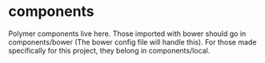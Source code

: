 components
========

Polymer components live here.  Those imported with bower should go in 
components/bower (The bower config file will handle this).  For those made 
specifically for this project, they belong in components/local.
